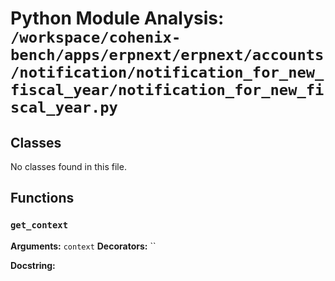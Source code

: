# Python Module Analysis: `/workspace/cohenix-bench/apps/erpnext/erpnext/accounts/notification/notification_for_new_fiscal_year/notification_for_new_fiscal_year.py`

## Classes

No classes found in this file.


## Functions

### `get_context`
**Arguments:** `context`
**Decorators:** ``

**Docstring:**
```

```

